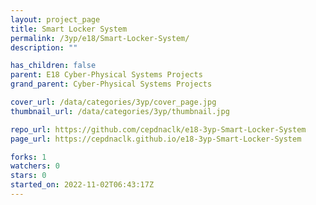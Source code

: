 ```yaml
---
layout: project_page
title: Smart Locker System
permalink: /3yp/e18/Smart-Locker-System/
description: ""

has_children: false
parent: E18 Cyber-Physical Systems Projects
grand_parent: Cyber-Physical Systems Projects

cover_url: /data/categories/3yp/cover_page.jpg
thumbnail_url: /data/categories/3yp/thumbnail.jpg

repo_url: https://github.com/cepdnaclk/e18-3yp-Smart-Locker-System
page_url: https://cepdnaclk.github.io/e18-3yp-Smart-Locker-System

forks: 1
watchers: 0
stars: 0
started_on: 2022-11-02T06:43:17Z
---
```



